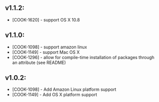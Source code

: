 ## v1.1.2:

* [COOK-1620] - support OS X 10.8

## v1.1.0:

* [COOK-1098] - support amazon linux
* [COOK-1149] - support Mac OS X
* [COOK-1296] - allow for compile-time installation of packages
  through an attribute (see README)

## v1.0.2:

* [COOK-1098] - Add Amazon Linux platform support
* [COOK-1149] - Add OS X platform support
